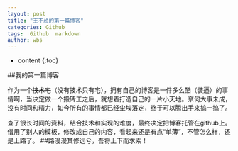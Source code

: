 ```yaml
---
layout: post
title: "王不怂的第一篇博客"
categories: Github 
tags:  Github  markdown
author: wbs
---
```


* content
{:toc}


##我的第一篇博客

  作为一个~~技术宅~~（没有技术只有宅），拥有自己的博客是一件多么酷（装逼）的事情啊，当决定做一个搬砖工之后，就想着打造自己的一片小天地。奈何大事未成，
没有时间和精力，如今所有的事情都已经尘埃落定，终于可以腾出手来搞一搞了。

  查了很长时间的资料，结合技术和实现的难度，最终决定把博客托管在github上。借用了别人的模板，修改成自己的内容，看起来还是有点“单薄”，不管怎么样，还是上路了。
##路漫漫其修远兮，吾将上下而求索！
